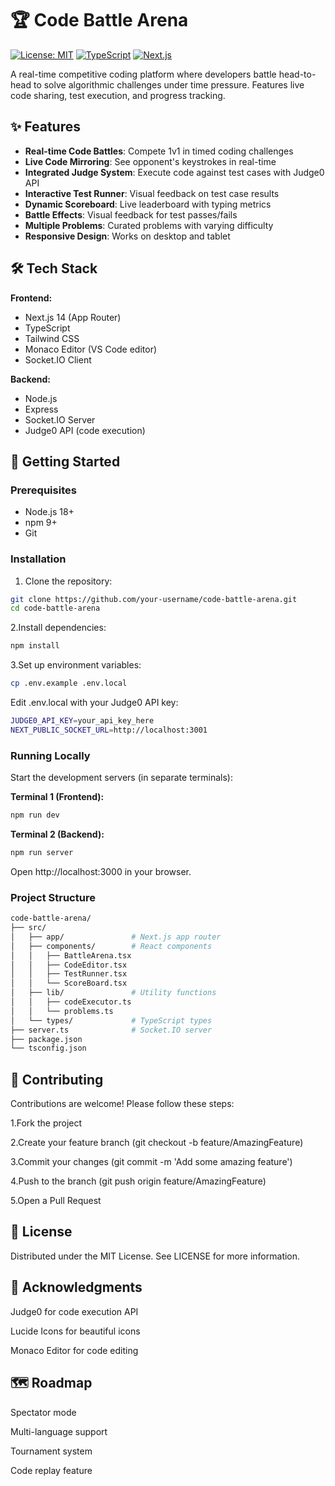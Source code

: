 # 🏆 Code Battle Arena

[![License: MIT](https://img.shields.io/badge/License-MIT-yellow.svg)](https://opensource.org/licenses/MIT)
[![TypeScript](https://img.shields.io/badge/TypeScript-4.9.5-blue.svg)](https://www.typescriptlang.org/)
[![Next.js](https://img.shields.io/badge/Next.js-14.0.0-black.svg)](https://nextjs.org/)

A real-time competitive coding platform where developers battle head-to-head to solve algorithmic challenges under time pressure. Features live code sharing, test execution, and progress tracking.

## ✨ Features

- **Real-time Code Battles**: Compete 1v1 in timed coding challenges
- **Live Code Mirroring**: See opponent's keystrokes in real-time
- **Integrated Judge System**: Execute code against test cases with Judge0 API
- **Interactive Test Runner**: Visual feedback on test case results
- **Dynamic Scoreboard**: Live leaderboard with typing metrics
- **Battle Effects**: Visual feedback for test passes/fails
- **Multiple Problems**: Curated problems with varying difficulty
- **Responsive Design**: Works on desktop and tablet

## 🛠 Tech Stack

**Frontend:**
- Next.js 14 (App Router)
- TypeScript
- Tailwind CSS
- Monaco Editor (VS Code editor)
- Socket.IO Client

**Backend:**
- Node.js
- Express
- Socket.IO Server
- Judge0 API (code execution)

## 🚀 Getting Started

### Prerequisites

- Node.js 18+
- npm 9+
- Git

### Installation

1. Clone the repository:

```bash
git clone https://github.com/your-username/code-battle-arena.git
cd code-battle-arena
```
2.Install dependencies:

```bash
npm install
```

3.Set up environment variables:
```bash
cp .env.example .env.local
```
Edit .env.local with your Judge0 API key:
```bash
JUDGE0_API_KEY=your_api_key_here
NEXT_PUBLIC_SOCKET_URL=http://localhost:3001
```
### Running Locally

Start the development servers (in separate terminals):

**Terminal 1 (Frontend):**
```bash
npm run dev
```

**Terminal 2 (Backend):**
```bash
npm run server
```

Open http://localhost:3000 in your browser.

### Project Structure
```bash
code-battle-arena/
├── src/
│   ├── app/               # Next.js app router
│   ├── components/        # React components
│   │   ├── BattleArena.tsx
│   │   ├── CodeEditor.tsx
│   │   ├── TestRunner.tsx
│   │   └── ScoreBoard.tsx
│   ├── lib/               # Utility functions
│   │   ├── codeExecutor.ts
│   │   └── problems.ts
│   └── types/             # TypeScript types
├── server.ts              # Socket.IO server
├── package.json
└── tsconfig.json
```

## 🤝 Contributing

Contributions are welcome! Please follow these steps:

1.Fork the project

2.Create your feature branch (git checkout -b feature/AmazingFeature)

3.Commit your changes (git commit -m 'Add some amazing feature')

4.Push to the branch (git push origin feature/AmazingFeature)

5.Open a Pull Request

## 📜 License

Distributed under the MIT License. See LICENSE for more information.

## 🙏 Acknowledgments

Judge0 for code execution API

Lucide Icons for beautiful icons

Monaco Editor for code editing

## 🗺 Roadmap

Spectator mode

Multi-language support

Tournament system

Code replay feature
